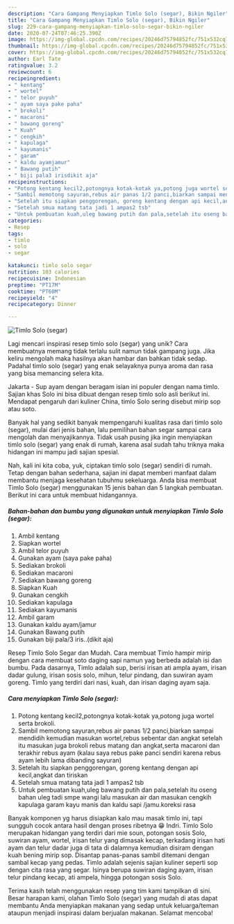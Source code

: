```yaml
---
description: "Cara Gampang Menyiapkan Timlo Solo (segar), Bikin Ngiler"
title: "Cara Gampang Menyiapkan Timlo Solo (segar), Bikin Ngiler"
slug: 229-cara-gampang-menyiapkan-timlo-solo-segar-bikin-ngiler
date: 2020-07-24T07:46:25.390Z
image: https://img-global.cpcdn.com/recipes/20246d75794852fc/751x532cq70/timlo-solo-segar-foto-resep-utama.jpg
thumbnail: https://img-global.cpcdn.com/recipes/20246d75794852fc/751x532cq70/timlo-solo-segar-foto-resep-utama.jpg
cover: https://img-global.cpcdn.com/recipes/20246d75794852fc/751x532cq70/timlo-solo-segar-foto-resep-utama.jpg
author: Earl Tate
ratingvalue: 3.2
reviewcount: 6
recipeingredient:
- " kentang"
- " wortel"
- " telor puyuh"
- " ayam saya pake paha"
- " brokoli"
- " macaroni"
- " bawang goreng"
- " Kuah"
- " cengkih"
- " kapulaga"
- " kayumanis"
- " garam"
- " kaldu ayamjamur"
- " Bawang putih"
- " biji pala3 irisdikit aja"
recipeinstructions:
- "Potong kentang kecil2,potongnya kotak-kotak ya,potong juga wortel serta brokoli."
- "Sambil memotong sayuran,rebus air panas 1/2 panci,biarkan sampai mendidih kemudian masukan wortel,rebus sebentar dan angkat setelah itu masukan juga brokoli rebus matang dan angkat,serta macaroni dan terakhir rebus ayam (kalau saya rebus pake panci sendiri karena rebus ayam lebih lama dibanding sayuran)"
- "Setelah itu siapkan penggorengan, goreng kentang dengan api kecil,angkat dan tiriskan"
- "Setelah smua matang tata jadi 1 ampas2 tsb"
- "Untuk pembuatan kuah,uleg bawang putih dan pala,setelah itu oseng bahan uleg tadi smpe wangi lalu masukan air dan masukan cengkih kapulaga garam kayu manis dan kaldu sapi /jamu.koreksi rasa"
categories:
- Resep
tags:
- timlo
- solo
- segar

katakunci: timlo solo segar 
nutrition: 103 calories
recipecuisine: Indonesian
preptime: "PT17M"
cooktime: "PT60M"
recipeyield: "4"
recipecategory: Dinner

---
```



![Timlo Solo (segar)](https://img-global.cpcdn.com/recipes/20246d75794852fc/751x532cq70/timlo-solo-segar-foto-resep-utama.jpg)

Lagi mencari inspirasi resep timlo solo (segar) yang unik? Cara membuatnya memang tidak terlalu sulit namun tidak gampang juga. Jika keliru mengolah maka hasilnya akan hambar dan bahkan tidak sedap. Padahal timlo solo (segar) yang enak selayaknya punya aroma dan rasa yang bisa memancing selera kita.

Jakarta - Sup ayam dengan beragam isian ini populer dengan nama timlo. Sajian khas Solo ini bisa dibuat dengan resep timlo solo asli berikut ini. Mendapat pengaruh dari kuliner China, timlo Solo sering disebut mirip sop atau soto.

Banyak hal yang sedikit banyak mempengaruhi kualitas rasa dari timlo solo (segar), mulai dari jenis bahan, lalu pemilihan bahan segar sampai cara mengolah dan menyajikannya. Tidak usah pusing jika ingin menyiapkan timlo solo (segar) yang enak di rumah, karena asal sudah tahu triknya maka hidangan ini mampu jadi sajian spesial.


Nah, kali ini kita coba, yuk, ciptakan timlo solo (segar) sendiri di rumah. Tetap dengan bahan sederhana, sajian ini dapat memberi manfaat dalam membantu menjaga kesehatan tubuhmu sekeluarga. Anda bisa membuat Timlo Solo (segar) menggunakan 15 jenis bahan dan 5 langkah pembuatan. Berikut ini cara untuk membuat hidangannya.

<!--inarticleads1-->

##### Bahan-bahan dan bumbu yang digunakan untuk menyiapkan Timlo Solo (segar):

1. Ambil  kentang
1. Siapkan  wortel
1. Ambil  telor puyuh
1. Gunakan  ayam (saya pake paha)
1. Sediakan  brokoli
1. Sediakan  macaroni
1. Sediakan  bawang goreng
1. Siapkan  Kuah
1. Gunakan  cengkih
1. Sediakan  kapulaga
1. Sediakan  kayumanis
1. Ambil  garam
1. Gunakan  kaldu ayam/jamur
1. Gunakan  Bawang putih
1. Gunakan  biji pala/3 iris..(dikit aja)


Resep Timlo Solo Segar dan Mudah. Cara membuat Timlo hampir mirip dengan cara membuat soto daging sapi namun yag berbeda adalah isi dan bumbu. Pada dasarnya, Timlo adalah sup, berisi irisan ati ampla ayam, irisan dadar gulung, irisan sosis solo, mihun, telur pindang, dan suwiran ayam goreng. Timlo yang terdiri dari nasi, kuah, dan irisan daging ayam saja. 

<!--inarticleads2-->

##### Cara menyiapkan Timlo Solo (segar):

1. Potong kentang kecil2,potongnya kotak-kotak ya,potong juga wortel serta brokoli.
1. Sambil memotong sayuran,rebus air panas 1/2 panci,biarkan sampai mendidih kemudian masukan wortel,rebus sebentar dan angkat setelah itu masukan juga brokoli rebus matang dan angkat,serta macaroni dan terakhir rebus ayam (kalau saya rebus pake panci sendiri karena rebus ayam lebih lama dibanding sayuran)
1. Setelah itu siapkan penggorengan, goreng kentang dengan api kecil,angkat dan tiriskan
1. Setelah smua matang tata jadi 1 ampas2 tsb
1. Untuk pembuatan kuah,uleg bawang putih dan pala,setelah itu oseng bahan uleg tadi smpe wangi lalu masukan air dan masukan cengkih kapulaga garam kayu manis dan kaldu sapi /jamu.koreksi rasa


Banyak komponen yg harus disiapkan kalo mau masak timlo ini, tapi sungguh cocok antara hasil dengan proses ribetnya 😁 Indri. Timlo Solo merupakan hidangan yang terdiri dari mie soun, potongan sosis Solo, suwiran ayam, wortel, irisan telur yang dimasak kecap, terkadang irisan hati ayam dan telur dadar juga di tata di dalamnya kemudian disiram dengan kuah bening mirip sop. Disantap panas-panas sambil ditemani dengan sambal kecap yang pedas. Timlo adalah sejenis sajian kuliner seperti sop dengan cita rasa yang segar. Isinya berupa suwiran daging ayam, irisan telur pindang kecap, ati ampela, hingga potongan sosis Solo. 

Terima kasih telah menggunakan resep yang tim kami tampilkan di sini. Besar harapan kami, olahan Timlo Solo (segar) yang mudah di atas dapat membantu Anda menyiapkan makanan yang sedap untuk keluarga/teman ataupun menjadi inspirasi dalam berjualan makanan. Selamat mencoba!
